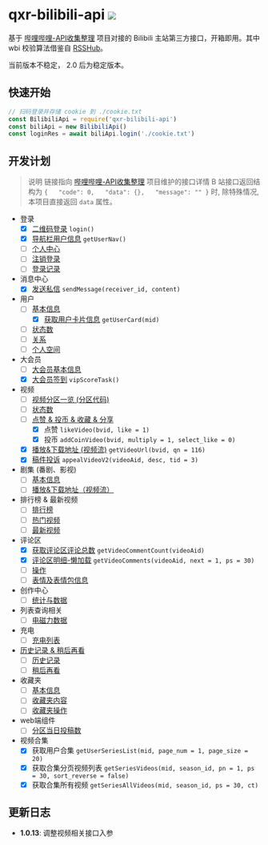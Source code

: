 # qxr-bilibili-api ![](https://img.shields.io/badge/API-qxr/bilibili-fb7299.svg)

基于 [哔哩哔哩-API收集整理](https://github.com/SocialSisterYi/bilibili-API-collect) 项目对接的 Bilibili 主站第三方接口，开箱即用。其中 wbi 校验算法借鉴自 [RSSHub](https://github.com/DIYgod/RSSHub)。

当前版本不稳定， 2.0 后为稳定版本。

## 快速开始

```javascript
// 扫码登录并存储 cookie 到 ./cookie.txt
const BilibiliApi = require('qxr-bilibili-api')
const biliApi = new BilibiliApi()
const loginRes = await biliApi.login('./cookie.txt')
```

## 开发计划

> 说明
> 链接指向 [哔哩哔哩-API收集整理](https://github.com/SocialSisterYi/bilibili-API-collect) 项目维护的接口详情
> B 站接口返回结构为 `{   "code": 0,   "data": {},   "message": "" }` 时, 除特殊情况, 本项目直接返回 `data` 属性。

- 登录
  - [x] [二维码登录](https://socialsisteryi.github.io/bilibili-API-collect/docs/login/login_action/QR.md) `login()`
  - [x] [导航栏用户信息](https://socialsisteryi.github.io/bilibili-API-collect/docs/login/login_info.html#%E5%AF%BC%E8%88%AA%E6%A0%8F%E7%94%A8%E6%88%B7%E4%BF%A1%E6%81%AF) `getUserNav()`
  - [ ] [个人中心](https://socialsisteryi.github.io/bilibili-API-collect/docs/login/member_center.md)
  - [ ] [注销登录](https://socialsisteryi.github.io/bilibili-API-collect/docs/login/exit.md)
  - [ ] [登录记录](https://socialsisteryi.github.io/bilibili-API-collect/docs/login/login_notice.md)
- 消息中心
  - [x] [发送私信](https://socialsisteryi.github.io/bilibili-API-collect/docs/message/private_msg.html#%E5%8F%91%E9%80%81%E7%A7%81%E4%BF%A1-web%E7%AB%AF) `sendMessage(receiver_id, content)`
- 用户
  - [ ] [基本信息](https://socialsisteryi.github.io/bilibili-API-collect/docs/user/info.md)
    - [x] [获取用户卡片信息](https://socialsisteryi.github.io/bilibili-API-collect/docs/user/info.html#%E7%94%A8%E6%88%B7%E5%90%8D%E7%89%87%E4%BF%A1%E6%81%AF) `getUserCard(mid)`
  - [ ] [状态数](https://socialsisteryi.github.io/bilibili-API-collect/docs/user/status_number.md)
  - [ ] [关系](https://socialsisteryi.github.io/bilibili-API-collect/docs/user/relation.md)
  - [ ] [个人空间](https://socialsisteryi.github.io/bilibili-API-collect/docs/user/space.md)
- 大会员
  - [ ] [大会员基本信息](https://socialsisteryi.github.io/bilibili-API-collect/docs/vip/info.md)
  - [x] [大会员签到](https://socialsisteryi.github.io/bilibili-API-collect/docs/vip/clockin.md) `vipScoreTask()`
- 视频
  - [ ] [视频分区一览 (分区代码)](https://socialsisteryi.github.io/bilibili-API-collect/docs/video/video_zone.md)
  - [ ] [状态数](https://socialsisteryi.github.io/bilibili-API-collect/docs/video/status_number.md)
  - [ ] [点赞 & 投币 & 收藏 & 分享](https://socialsisteryi.github.io/bilibili-API-collect/docs/video/action.md)
    - [x] 点赞 `likeVideo(bvid, like = 1)`
    - [x] 投币 `addCoinVideo(bvid, multiply = 1, select_like = 0)`
  - [x] [播放&下载地址 (视频流)](https://socialsisteryi.github.io/bilibili-API-collect/docs/video/videostream_url.md) `getVideoUrl(bvid, qn = 116)`
  - [x] [稿件投诉](https://socialsisteryi.github.io/bilibili-API-collect/docs/video/appeal.md) `appealVideoV2(videoAid, desc, tid = 3)`
- 剧集 (番剧、影视)
  - [ ] [基本信息](https://socialsisteryi.github.io/bilibili-API-collect/docs/bangumi/info.md)
  - [ ] [播放&下载地址（视频流）](https://socialsisteryi.github.io/bilibili-API-collect/docs/bangumi/videostream_url.md)
- 排行榜 & 最新视频
  - [ ] [排行榜](https://socialsisteryi.github.io/bilibili-API-collect/docs/video_ranking/ranking.md)
  - [ ] [热门视频](https://socialsisteryi.github.io/bilibili-API-collect/docs/video_ranking/popular.md)
  - [ ] [最新视频](https://socialsisteryi.github.io/bilibili-API-collect/docs/video_ranking/dynamic.md)
- 评论区
  - [x] [获取评论区评论总数](https://socialsisteryi.github.io/bilibili-API-collect/docs/comment/list.html#%E8%8E%B7%E5%8F%96%E8%AF%84%E8%AE%BA%E5%8C%BA%E8%AF%84%E8%AE%BA%E6%80%BB%E6%95%B0) `getVideoCommentCount(videoAid)`
  - [x] [评论区明细-懒加载](https://socialsisteryi.github.io/bilibili-API-collect/docs/comment/list.html#%E8%8E%B7%E5%8F%96%E8%AF%84%E8%AE%BA%E5%8C%BA%E6%98%8E%E7%BB%86-%E6%87%92%E5%8A%A0%E8%BD%BD) `getVideoComments(videoAid, next = 1, ps = 30)`
  - [ ] [操作](https://socialsisteryi.github.io/bilibili-API-collect/docs/comment/action.md)
  - [ ] [表情及表情包信息](https://socialsisteryi.github.io/bilibili-API-collect/docs/emoji/list.md)
- 创作中心
  - [ ] [统计与数据](https://socialsisteryi.github.io/bilibili-API-collect/docs/creativecenter/statistics&data.md)
- 列表查询相关
  - [ ] [电磁力数据](https://socialsisteryi.github.io/bilibili-API-collect/docs/creativecenter/railgun.md)
- 充电
  - [ ] [充电列表](https://socialsisteryi.github.io/bilibili-API-collect/docs/electric/charge_list.md)
- [历史记录 & 稍后再看](https://socialsisteryi.github.io/bilibili-API-collect/docs/history&toview)
  - [ ] [历史记录](https://socialsisteryi.github.io/bilibili-API-collect/docs/history&toview/history.md)
  - [ ] [稍后再看](https://socialsisteryi.github.io/bilibili-API-collect/docs/history&toview/toview.md)
- 收藏夹
  - [ ] [基本信息](https://socialsisteryi.github.io/bilibili-API-collect/docs/fav/info.md)
  - [ ] [收藏夹内容](https://socialsisteryi.github.io/bilibili-API-collect/docs/fav/list.md)
  - [ ] [收藏夹操作](https://socialsisteryi.github.io/bilibili-API-collect/docs/fav/action.md)
- web端组件
  - [ ] [分区当日投稿数](https://socialsisteryi.github.io/bilibili-API-collect/docs/web_widget/zone_upload.md)
- 视频合集
  - [x] 获取用户合集 `getUserSeriesList(mid, page_num = 1, page_size = 20)`
  - [x] 获取合集分页视频列表 `getSeriesVideos(mid, season_id, pn = 1, ps = 30, sort_reverse = false)`
  - [x] 获取合集所有视频 `getSeriesAllVideos(mid, season_id, ps = 30, ct)`

## 更新日志

- **1.0.13**: 调整视频相关接口入参
